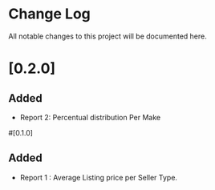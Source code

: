 # Change Log

All notable changes to this project will be documented here.



# [0.2.0]
## Added

- Report 2:  Percentual distribution Per Make

#[0.1.0]
## Added

- Report 1 : Average Listing price per Seller Type.

